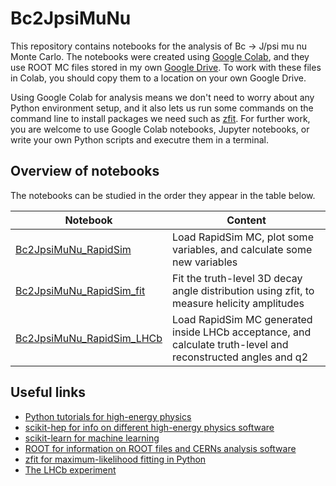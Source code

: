 # Bc2JpsiMuNu
This repository contains notebooks for the analysis of Bc -> J/psi mu nu Monte Carlo. The notebooks were created using [Google Colab](colab.research.google.com), and they use ROOT MC files stored in my own [Google Drive](https://drive.google.com/drive/folders/1Q25PuAGMSjAmTNaOSblGBS0UZ3Z7yk8X?usp=sharing). To work with these files in Colab, you should copy them to a location on your own Google Drive.

Using Google Colab for analysis means we don't need to worry about any Python environment setup, and it also lets us run some commands on the command line to install packages we need such as [zfit](https://zfit.readthedocs.io/en/0.3.6/index.html). For further work, you are welcome to use Google Colab notebooks, Jupyter notebooks, or write your own Python scripts and executre them in a terminal.

## Overview of notebooks

The notebooks can be studied in the order they appear in the table below.

|Notebook |Content|
|-----|--------|
|[Bc2JpsiMuNu_RapidSim](https://github.com/donalrinho/Bc2JpsiMuNu/blob/main/Bc2JpsiMuNu_RapidSim.ipynb)| Load RapidSim MC, plot some variables, and calculate some new variables       |
|[Bc2JpsiMuNu_RapidSim_fit](https://github.com/donalrinho/Bc2JpsiMuNu/blob/main/Bc2JpsiMuNu_RapidSim_fit.ipynb)| Fit the truth-level 3D decay angle distribution using zfit, to measure helicity amplitudes       |
| [Bc2JpsiMuNu_RapidSim_LHCb](https://github.com/donalrinho/Bc2JpsiMuNu/blob/main/Bc2JpsiMuNu_RapidSim_LHCb.ipynb)| Load RapidSim MC generated inside LHCb acceptance, and calculate truth-level and reconstructed angles and q2 |

## Useful links

* [Python tutorials for high-energy physics](https://hsf-training.github.io/analysis-essentials/python/README.html)
* [scikit-hep for info on different high-energy physics software](https://scikit-hep.org)
* [scikit-learn for machine learning](https://scikit-learn.org)
* [ROOT for information on ROOT files and CERNs analysis software](https://root.cern)
* [zfit for maximum-likelihood fitting in Python](https://zfit.readthedocs.io/en/0.3.6/index.html)
* [The LHCb experiment](https://lhcb-outreach.web.cern.ch/)
